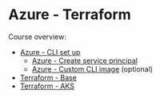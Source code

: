 # Azure - Terraform
Course overview:
- [Azure - CLI set up](../cli/README.md)
  - [Azure - Create service principal](../cli/README.md)
  - [Azure - Custom CLI image](../custom-azure-cli-image/README.md) (optional)
- [Terraform - Base](base/README.md)
- [Terraform - AKS](aks/README.md)
